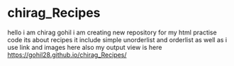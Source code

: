 # chirag_Recipes
hello i am chirag gohil 
i am creating new repository for my html practise code 
its about recipes 
it include simple unorderlist and orderlist as well as i use link and images here 
also my output view is here https://gohil28.github.io/chirag_Recipes/
